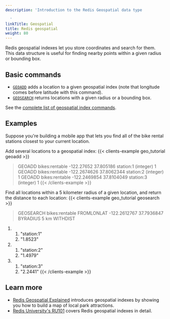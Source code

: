 ```yaml
---
description: 'Introduction to the Redis Geospatial data type

  '
linkTitle: Geospatial
title: Redis geospatial
weight: 80
---
```


Redis geospatial indexes let you store coordinates and search for them.
This data structure is useful for finding nearby points within a given radius or bounding box.

## Basic commands

* [`GEOADD`](/commands/geoadd) adds a location to a given geospatial index (note that longitude comes before latitude with this command).
* [`GEOSEARCH`](/commands/geosearch) returns locations with a given radius or a bounding box.

See the [complete list of geospatial index commands](https://redis.io/commands/?group=geo).


## Examples

Suppose you're building a mobile app that lets you find all of the bike rental stations closest to your current location.

Add several locations to a geospatial index:
{{< clients-example geo_tutorial geoadd >}}
> GEOADD bikes:rentable -122.27652 37.805186 station:1
(integer) 1
> GEOADD bikes:rentable -122.2674626 37.8062344 station:2
(integer) 1
> GEOADD bikes:rentable -122.2469854 37.8104049 station:3
(integer) 1
{{< /clients-example >}}

Find all locations within a 5 kilometer radius of a given location, and return the distance to each location:
{{< clients-example geo_tutorial geosearch >}}
> GEOSEARCH bikes:rentable FROMLONLAT -122.2612767 37.7936847 BYRADIUS 5 km WITHDIST
1) 1) "station:1"
   2) "1.8523"
2) 1) "station:2"
   2) "1.4979"
3) 1) "station:3"
   2) "2.2441"
{{< /clients-example >}}

## Learn more

* [Redis Geospatial Explained](https://www.youtube.com/watch?v=qftiVQraxmI) introduces geospatial indexes by showing you how to build a map of local park attractions.
* [Redis University's RU101](https://university.redis.com/courses/ru101/) covers Redis geospatial indexes in detail.
